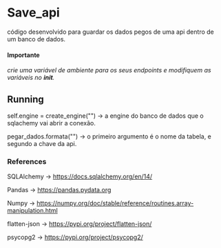 # Save_api

código desenvolvido para guardar os dados pegos de uma api dentro de um banco de dados.

#### Importante

*crie uma variável de ambiente para os seus endpoints e modifiquem as variáveis no __init__.*



## Running
self.engine = create_engine("") -> a engine do banco de dados que o sqlachemy vai abrir a conexão.

pegar_dados.formata("") -> o primeiro argumento é o nome da tabela, e segundo a chave da api.

### References

SQLAlchemy -> https://docs.sqlalchemy.org/en/14/

Pandas -> https://pandas.pydata.org

Numpy -> https://numpy.org/doc/stable/reference/routines.array-manipulation.html

flatten-json -> https://pypi.org/project/flatten-json/

psycopg2 -> https://pypi.org/project/psycopg2/


